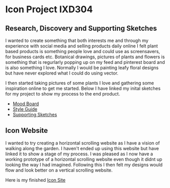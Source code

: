 # Icon Project IXD304

## Research, Discovery and Supporting Sketches

I wanted to create something that both interests me and through my experience with social media and selling products daily online I felt plant based products is something people love and could use as screensavers, for business cards etc.  Botanical drawings, pictures of plants and flowers is something that is regurlarly popping up on my feed and pinterest board and is also something I love. Normally I would be painting leafy floral designs but have never explored what I could do using vector. 

I then started taking pictures of some plants I love and gathering some inspiration online to get me started. Below I have linked my inital sketches for my project to show my process to the end product. 

* [Mood Board](https://uk.pinterest.com/grahamie/design/)
* [Style Guide](https://amygrahamie.github.io/icons/styleguide.html)
* [Supporting Sketches](https://amygrahamie.github.io/icons/sketches.html)


## Icon Website


I wanted to try creating a horizontal scrolling website as I have a vision of walking along the garden. I haven't ended up using this website but have linked it to show a stage of my process. I was pleased as I now have a working prototype of a horizontal scrolling website even though it didnt up looking the way I had imagined.
Following this I then felt my designs would flow and look better on a vertical scrolling website. 

Here is my finished [Icon Site](https://amygrahamie.github.io/icons/icons.html)


